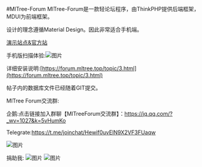 #MlTree-Forum
MlTree-Forum是一款轻论坛程序，由ThinkPHP提供后端框架，MDUI为前端框架。

设计的理念遵循Material Design。因此非常适合手机端。

[演示站点&官方站](https://forum.mltree.top)

手机版扫描体验:![图片](https://dn-coding-net-production-static.qbox.me/42e6792e-ee6f-4a16-9491-4a4fac5e48cd.png)

详细安装说明:[https://forum.mltree.top/topic/3.html](https://forum.mltree.top/topic/3.html)

帖子内的数据库文件已经随着GIT提交。

MlTree Forum交流群:

企鹅:点击链接加入群聊【MlTreeForum交流群】：https://jq.qq.com/?_wv=1027&k=5vHumKo

Telegrate:https://t.me/joinchat/Hewif0uvElN9X2VF3FUaqw

![图片](https://dn-coding-net-production-static.qbox.me/80da3b02-750b-4940-a475-2e784f0a3886.jpg)

捐助我:
![图片](https://dn-coding-net-production-static.qbox.me/56d0ba7d-4881-4719-bc57-9cb50973e47c.jpg)
![图片](https://dn-coding-net-production-static.qbox.me/70c51181-537a-4974-ba29-4b67119ebfc3.png)